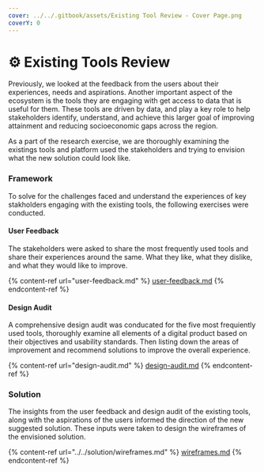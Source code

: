 ```yaml
---
cover: ../../.gitbook/assets/Existing Tool Review - Cover Page.png
coverY: 0
---
```


# ⚙ Existing Tools Review

Previously, we looked at the feedback from the users about their experiences, needs and aspirations. Another important aspect of the ecosystem is the tools they are engaging with get access to data that is useful for them. These tools are driven by data, and play a key role to help stakeholders identify, understand, and achieve this larger goal of improving attainment and reducing socioeconomic gaps across the region.&#x20;

As a part of the research exercise, we are thoroughly examining the existings tools and platform used the stakeholders and trying to envision what the new solution could look like.

### Framework

To solve for the challenges faced and understand the experiences of key stakholders engaging with the existing tools, the following exercises were conducted.

#### User Feedback

The stakeholders were asked to share the most frequently used tools and share their experiences around the same. What they like, what they dislike, and what they would like to improve.

{% content-ref url="user-feedback.md" %}
[user-feedback.md](user-feedback.md)
{% endcontent-ref %}

#### Design Audit

A comprehensive design audit was conducated for the five most frequiently used tools, thoroughly examine all elements of a digital product based on their objectives and usability standards. Then listing down the areas of improvement and recommend solutions to improve the overall experience.

{% content-ref url="design-audit.md" %}
[design-audit.md](design-audit.md)
{% endcontent-ref %}

### Solution

The insights from the user feedback and design audit of the existing tools, along with the aspirations of the users informed the direction of the new suggested solution. These inputs were taken to design the wireframes of the envisioned solution.

{% content-ref url="../../solution/wireframes.md" %}
[wireframes.md](../../solution/wireframes.md)
{% endcontent-ref %}
